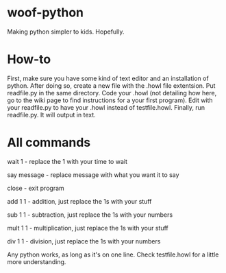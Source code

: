 # woof-python
Making python simpler to kids. Hopefully.

# How-to
First, make sure you have some kind of text editor and an installation of python. After doing so, create a new file with the .howl file extentsion. Put readfile.py in the same directory. Code your .howl (not detailing how here, go to the wiki page to find instructions for a your first program). Edit with your readfile.py to have your .howl instead of testfile.howl. Finally, run readfile.py. It will output in text.

# All commands
wait 1 - replace the 1 with your time to wait

say message - replace message with what you want it to say

close - exit program

add 1 1 - addition, just replace the 1s with your stuff

sub 1 1 - subtraction, just replace the 1s with your numbers

mult 1 1 - multiplication, just replace the 1s with your stuff

div 1 1 - division, just replace the 1s with your numbers

Any python works, as long as it's on one line. Check testfile.howl for a little more understanding.
